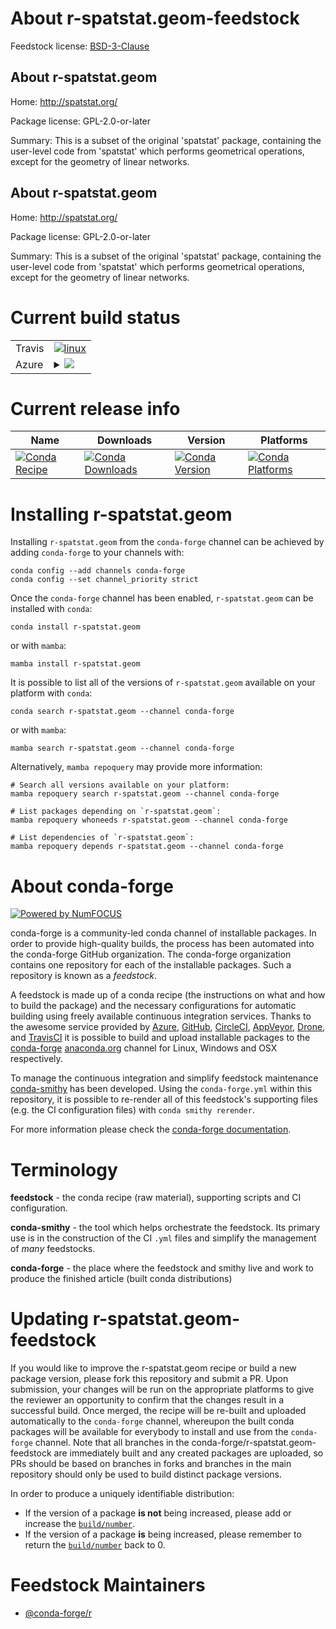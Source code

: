 About r-spatstat.geom-feedstock
===============================

Feedstock license: [BSD-3-Clause](https://github.com/conda-forge/r-spatstat.geom-feedstock/blob/main/LICENSE.txt)


About r-spatstat.geom
---------------------

Home: http://spatstat.org/

Package license: GPL-2.0-or-later

Summary: This is a subset of the original 'spatstat' package, containing the user-level code from 'spatstat' which performs geometrical operations, except for the geometry of linear networks.

About r-spatstat.geom
---------------------

Home: http://spatstat.org/

Package license: GPL-2.0-or-later

Summary: This is a subset of the original 'spatstat' package, containing the user-level code from 'spatstat' which performs geometrical operations, except for the geometry of linear networks.

Current build status
====================


<table><tr>
    <td>Travis</td>
    <td>
      <a href="https://app.travis-ci.com/conda-forge/r-spatstat.geom-feedstock">
        <img alt="linux" src="https://img.shields.io/travis/com/conda-forge/r-spatstat.geom-feedstock/main.svg?label=Linux">
      </a>
    </td>
  </tr>
    
  <tr>
    <td>Azure</td>
    <td>
      <details>
        <summary>
          <a href="https://dev.azure.com/conda-forge/feedstock-builds/_build/latest?definitionId=11766&branchName=main">
            <img src="https://dev.azure.com/conda-forge/feedstock-builds/_apis/build/status/r-spatstat.geom-feedstock?branchName=main">
          </a>
        </summary>
        <table>
          <thead><tr><th>Variant</th><th>Status</th></tr></thead>
          <tbody><tr>
              <td>linux_64_r_base4.2</td>
              <td>
                <a href="https://dev.azure.com/conda-forge/feedstock-builds/_build/latest?definitionId=11766&branchName=main">
                  <img src="https://dev.azure.com/conda-forge/feedstock-builds/_apis/build/status/r-spatstat.geom-feedstock?branchName=main&jobName=linux&configuration=linux%20linux_64_r_base4.2" alt="variant">
                </a>
              </td>
            </tr><tr>
              <td>linux_64_r_base4.3</td>
              <td>
                <a href="https://dev.azure.com/conda-forge/feedstock-builds/_build/latest?definitionId=11766&branchName=main">
                  <img src="https://dev.azure.com/conda-forge/feedstock-builds/_apis/build/status/r-spatstat.geom-feedstock?branchName=main&jobName=linux&configuration=linux%20linux_64_r_base4.3" alt="variant">
                </a>
              </td>
            </tr><tr>
              <td>linux_aarch64_r_base4.2</td>
              <td>
                <a href="https://dev.azure.com/conda-forge/feedstock-builds/_build/latest?definitionId=11766&branchName=main">
                  <img src="https://dev.azure.com/conda-forge/feedstock-builds/_apis/build/status/r-spatstat.geom-feedstock?branchName=main&jobName=linux&configuration=linux%20linux_aarch64_r_base4.2" alt="variant">
                </a>
              </td>
            </tr><tr>
              <td>linux_aarch64_r_base4.3</td>
              <td>
                <a href="https://dev.azure.com/conda-forge/feedstock-builds/_build/latest?definitionId=11766&branchName=main">
                  <img src="https://dev.azure.com/conda-forge/feedstock-builds/_apis/build/status/r-spatstat.geom-feedstock?branchName=main&jobName=linux&configuration=linux%20linux_aarch64_r_base4.3" alt="variant">
                </a>
              </td>
            </tr><tr>
              <td>linux_ppc64le_r_base4.2</td>
              <td>
                <a href="https://dev.azure.com/conda-forge/feedstock-builds/_build/latest?definitionId=11766&branchName=main">
                  <img src="https://dev.azure.com/conda-forge/feedstock-builds/_apis/build/status/r-spatstat.geom-feedstock?branchName=main&jobName=linux&configuration=linux%20linux_ppc64le_r_base4.2" alt="variant">
                </a>
              </td>
            </tr><tr>
              <td>linux_ppc64le_r_base4.3</td>
              <td>
                <a href="https://dev.azure.com/conda-forge/feedstock-builds/_build/latest?definitionId=11766&branchName=main">
                  <img src="https://dev.azure.com/conda-forge/feedstock-builds/_apis/build/status/r-spatstat.geom-feedstock?branchName=main&jobName=linux&configuration=linux%20linux_ppc64le_r_base4.3" alt="variant">
                </a>
              </td>
            </tr><tr>
              <td>osx_64_r_base4.2</td>
              <td>
                <a href="https://dev.azure.com/conda-forge/feedstock-builds/_build/latest?definitionId=11766&branchName=main">
                  <img src="https://dev.azure.com/conda-forge/feedstock-builds/_apis/build/status/r-spatstat.geom-feedstock?branchName=main&jobName=osx&configuration=osx%20osx_64_r_base4.2" alt="variant">
                </a>
              </td>
            </tr><tr>
              <td>osx_64_r_base4.3</td>
              <td>
                <a href="https://dev.azure.com/conda-forge/feedstock-builds/_build/latest?definitionId=11766&branchName=main">
                  <img src="https://dev.azure.com/conda-forge/feedstock-builds/_apis/build/status/r-spatstat.geom-feedstock?branchName=main&jobName=osx&configuration=osx%20osx_64_r_base4.3" alt="variant">
                </a>
              </td>
            </tr><tr>
              <td>osx_arm64_r_base4.2</td>
              <td>
                <a href="https://dev.azure.com/conda-forge/feedstock-builds/_build/latest?definitionId=11766&branchName=main">
                  <img src="https://dev.azure.com/conda-forge/feedstock-builds/_apis/build/status/r-spatstat.geom-feedstock?branchName=main&jobName=osx&configuration=osx%20osx_arm64_r_base4.2" alt="variant">
                </a>
              </td>
            </tr><tr>
              <td>osx_arm64_r_base4.3</td>
              <td>
                <a href="https://dev.azure.com/conda-forge/feedstock-builds/_build/latest?definitionId=11766&branchName=main">
                  <img src="https://dev.azure.com/conda-forge/feedstock-builds/_apis/build/status/r-spatstat.geom-feedstock?branchName=main&jobName=osx&configuration=osx%20osx_arm64_r_base4.3" alt="variant">
                </a>
              </td>
            </tr><tr>
              <td>win_64</td>
              <td>
                <a href="https://dev.azure.com/conda-forge/feedstock-builds/_build/latest?definitionId=11766&branchName=main">
                  <img src="https://dev.azure.com/conda-forge/feedstock-builds/_apis/build/status/r-spatstat.geom-feedstock?branchName=main&jobName=win&configuration=win%20win_64_" alt="variant">
                </a>
              </td>
            </tr>
          </tbody>
        </table>
      </details>
    </td>
  </tr>
</table>

Current release info
====================

| Name | Downloads | Version | Platforms |
| --- | --- | --- | --- |
| [![Conda Recipe](https://img.shields.io/badge/recipe-r--spatstat.geom-green.svg)](https://anaconda.org/conda-forge/r-spatstat.geom) | [![Conda Downloads](https://img.shields.io/conda/dn/conda-forge/r-spatstat.geom.svg)](https://anaconda.org/conda-forge/r-spatstat.geom) | [![Conda Version](https://img.shields.io/conda/vn/conda-forge/r-spatstat.geom.svg)](https://anaconda.org/conda-forge/r-spatstat.geom) | [![Conda Platforms](https://img.shields.io/conda/pn/conda-forge/r-spatstat.geom.svg)](https://anaconda.org/conda-forge/r-spatstat.geom) |

Installing r-spatstat.geom
==========================

Installing `r-spatstat.geom` from the `conda-forge` channel can be achieved by adding `conda-forge` to your channels with:

```
conda config --add channels conda-forge
conda config --set channel_priority strict
```

Once the `conda-forge` channel has been enabled, `r-spatstat.geom` can be installed with `conda`:

```
conda install r-spatstat.geom
```

or with `mamba`:

```
mamba install r-spatstat.geom
```

It is possible to list all of the versions of `r-spatstat.geom` available on your platform with `conda`:

```
conda search r-spatstat.geom --channel conda-forge
```

or with `mamba`:

```
mamba search r-spatstat.geom --channel conda-forge
```

Alternatively, `mamba repoquery` may provide more information:

```
# Search all versions available on your platform:
mamba repoquery search r-spatstat.geom --channel conda-forge

# List packages depending on `r-spatstat.geom`:
mamba repoquery whoneeds r-spatstat.geom --channel conda-forge

# List dependencies of `r-spatstat.geom`:
mamba repoquery depends r-spatstat.geom --channel conda-forge
```


About conda-forge
=================

[![Powered by
NumFOCUS](https://img.shields.io/badge/powered%20by-NumFOCUS-orange.svg?style=flat&colorA=E1523D&colorB=007D8A)](https://numfocus.org)

conda-forge is a community-led conda channel of installable packages.
In order to provide high-quality builds, the process has been automated into the
conda-forge GitHub organization. The conda-forge organization contains one repository
for each of the installable packages. Such a repository is known as a *feedstock*.

A feedstock is made up of a conda recipe (the instructions on what and how to build
the package) and the necessary configurations for automatic building using freely
available continuous integration services. Thanks to the awesome service provided by
[Azure](https://azure.microsoft.com/en-us/services/devops/), [GitHub](https://github.com/),
[CircleCI](https://circleci.com/), [AppVeyor](https://www.appveyor.com/),
[Drone](https://cloud.drone.io/welcome), and [TravisCI](https://travis-ci.com/)
it is possible to build and upload installable packages to the
[conda-forge](https://anaconda.org/conda-forge) [anaconda.org](https://anaconda.org/)
channel for Linux, Windows and OSX respectively.

To manage the continuous integration and simplify feedstock maintenance
[conda-smithy](https://github.com/conda-forge/conda-smithy) has been developed.
Using the ``conda-forge.yml`` within this repository, it is possible to re-render all of
this feedstock's supporting files (e.g. the CI configuration files) with ``conda smithy rerender``.

For more information please check the [conda-forge documentation](https://conda-forge.org/docs/).

Terminology
===========

**feedstock** - the conda recipe (raw material), supporting scripts and CI configuration.

**conda-smithy** - the tool which helps orchestrate the feedstock.
                   Its primary use is in the construction of the CI ``.yml`` files
                   and simplify the management of *many* feedstocks.

**conda-forge** - the place where the feedstock and smithy live and work to
                  produce the finished article (built conda distributions)


Updating r-spatstat.geom-feedstock
==================================

If you would like to improve the r-spatstat.geom recipe or build a new
package version, please fork this repository and submit a PR. Upon submission,
your changes will be run on the appropriate platforms to give the reviewer an
opportunity to confirm that the changes result in a successful build. Once
merged, the recipe will be re-built and uploaded automatically to the
`conda-forge` channel, whereupon the built conda packages will be available for
everybody to install and use from the `conda-forge` channel.
Note that all branches in the conda-forge/r-spatstat.geom-feedstock are
immediately built and any created packages are uploaded, so PRs should be based
on branches in forks and branches in the main repository should only be used to
build distinct package versions.

In order to produce a uniquely identifiable distribution:
 * If the version of a package **is not** being increased, please add or increase
   the [``build/number``](https://docs.conda.io/projects/conda-build/en/latest/resources/define-metadata.html#build-number-and-string).
 * If the version of a package **is** being increased, please remember to return
   the [``build/number``](https://docs.conda.io/projects/conda-build/en/latest/resources/define-metadata.html#build-number-and-string)
   back to 0.

Feedstock Maintainers
=====================

* [@conda-forge/r](https://github.com/conda-forge/r/)


